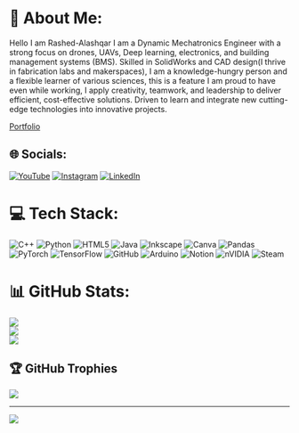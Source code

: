 # 💫 About Me:
Hello I am Rashed-Alashqar I am a Dynamic Mechatronics Engineer with a strong focus on drones, UAVs, Deep learning, electronics, and building management systems (BMS). Skilled in SolidWorks and CAD design(I thrive in fabrication labs and makerspaces), I am a knowledge-hungry person and a flexible learner of various sciences, this is a feature I am proud to have even while working, I apply creativity, teamwork, and leadership to deliver efficient, cost-effective solutions. Driven to learn and integrate new cutting-edge technologies into innovative projects.

[Portfolio](https://rashed-alashqar.github.io/)

## 🌐 Socials:
[![YouTube](https://img.shields.io/badge/YouTube-%23FF0000.svg?logo=YouTube&logoColor=white)](https://www.youtube.com/@RashedAshaar) [![Instagram](https://img.shields.io/badge/Instagram-%23E4405F.svg?logo=Instagram&logoColor=white)](https://www.instagram.com/fpv_drones_exhibition/) [![LinkedIn](https://img.shields.io/badge/LinkedIn-%230077B5.svg?logo=linkedin&logoColor=white)](https://www.linkedin.com/in/rashedalshqar/)

# 💻 Tech Stack:
![C++](https://img.shields.io/badge/c++-%2300599C.svg?style=for-the-badge&logo=c%2B%2B&logoColor=white) ![Python](https://img.shields.io/badge/python-3670A0?style=for-the-badge&logo=python&logoColor=ffdd54) ![HTML5](https://img.shields.io/badge/html5-%23E34F26.svg?style=for-the-badge&logo=html5&logoColor=white) ![Java](https://img.shields.io/badge/java-%23ED8B00.svg?style=for-the-badge&logo=openjdk&logoColor=white) ![Inkscape](https://img.shields.io/badge/Inkscape-e0e0e0?style=for-the-badge&logo=inkscape&logoColor=080A13) ![Canva](https://img.shields.io/badge/Canva-%2300C4CC.svg?style=for-the-badge&logo=Canva&logoColor=white) ![Pandas](https://img.shields.io/badge/pandas-%23150458.svg?style=for-the-badge&logo=pandas&logoColor=white) ![PyTorch](https://img.shields.io/badge/PyTorch-%23EE4C2C.svg?style=for-the-badge&logo=PyTorch&logoColor=white) ![TensorFlow](https://img.shields.io/badge/TensorFlow-%23FF6F00.svg?style=for-the-badge&logo=TensorFlow&logoColor=white) ![GitHub](https://img.shields.io/badge/github-%23121011.svg?style=for-the-badge&logo=github&logoColor=white) ![Arduino](https://img.shields.io/badge/-Arduino-00979D?style=for-the-badge&logo=Arduino&logoColor=white) ![Notion](https://img.shields.io/badge/Notion-%23000000.svg?style=for-the-badge&logo=notion&logoColor=white) ![nVIDIA](https://img.shields.io/badge/nVIDIA-%2376B900.svg?style=for-the-badge&logo=nVIDIA&logoColor=white) ![Steam](https://img.shields.io/badge/steam-%23000000.svg?style=for-the-badge&logo=steam&logoColor=white)

# 📊 GitHub Stats:
![](https://github-readme-stats.vercel.app/api?username=Rashed-Alashqar&theme=tokyonight&hide_border=false&include_all_commits=false&count_private=false)<br/>
![](https://github-readme-streak-stats.herokuapp.com/?user=Rashed-Alashqar&theme=tokyonight&hide_border=false)<br/>
![](https://github-readme-stats.vercel.app/api/top-langs/?username=Rashed-Alashqar&theme=tokyonight&hide_border=false&include_all_commits=false&count_private=false&layout=compact)

## 🏆 GitHub Trophies
![](https://github-profile-trophy.vercel.app/?username=Rashed-Alashqar&theme=default&no-frame=false&no-bg=false&margin-w=4)

---
[![](https://visitcount.itsvg.in/api?id=Rashed-Alashqar&icon=0&color=0)](https://visitcount.itsvg.in)

<!-- Proudly created with GPRM ( https://gprm.itsvg.in ) -->
